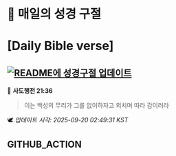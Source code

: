 # 🙏 매일의 성경 구절
# [Daily Bible verse]
## [![README에 성경구절 업데이트](https://github.com/DONGSUKA/first_test/actions/workflows/update-readme-bible.yml/badge.svg)](https://github.com/DONGSUKA/first_test/actions/workflows/update-readme-bible.yml)
<!-- START_BIBLE_VERSE -->
📖 **사도행전 21:36**
> 이는 백성의 무리가 그를 없이하자고 외치며 따라 감이러라

🕊️ _업데이트 시각: 2025-09-20 02:49:31 KST_
  <!-- END_BIBLE_VERSE -->
## GITHUB_ACTION
